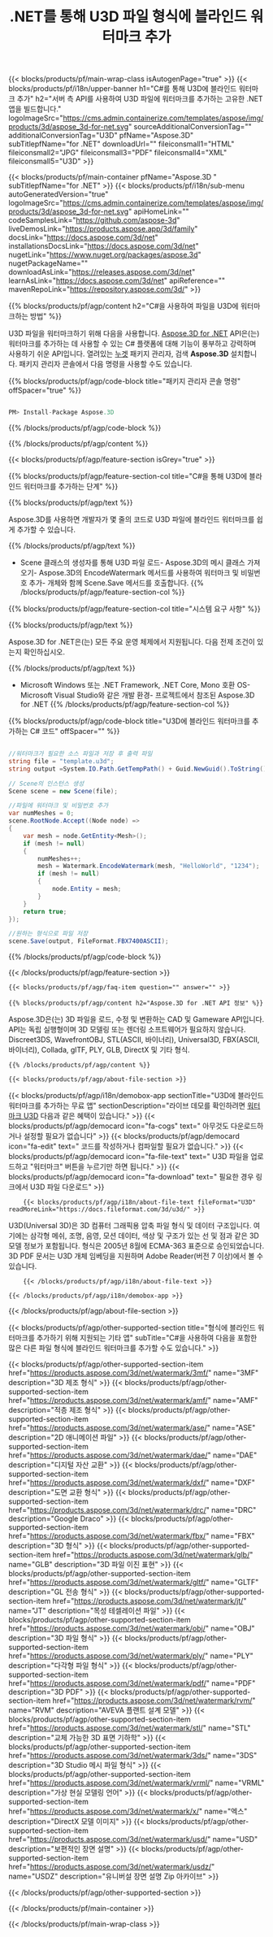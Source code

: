 ﻿---
title: .NET를 통해 U3D 파일 형식에 블라인드 워터마크 추가 
weight: 830
url: /ko/net/watermark/u3d/ 
description: C# 소스 코드는 .NET Framework, .NET Core, Mono의 U3D 문서에 블라인드 워터마크를 로드, 렌더링 및 추가합니다.
---
{{< blocks/products/pf/main-wrap-class isAutogenPage="true" >}}
{{< blocks/products/pf/i18n/upper-banner h1="C#를 통해 U3D에 블라인드 워터마크 추가" h2="서버 측 API를 사용하여 U3D 파일에 워터마크를 추가하는 고유한 .NET 앱을 빌드합니다." logoImageSrc="https://cms.admin.containerize.com/templates/aspose/img/products/3d/aspose_3d-for-net.svg" sourceAdditionalConversionTag="" additionalConversionTag="U3D" pfName="Aspose.3D" subTitlepfName="for .NET" downloadUrl="" fileiconsmall1="HTML" fileiconsmall2="JPG" fileiconsmall3="PDF" fileiconsmall4="XML" fileiconsmall5="U3D" >}}

{{< blocks/products/pf/main-container pfName="Aspose.3D " subTitlepfName="for .NET" >}}
{{< blocks/products/pf/i18n/sub-menu autoGeneratedVersion="true" logoImageSrc="https://cms.admin.containerize.com/templates/aspose/img/products/3d/aspose_3d-for-net.svg" apiHomeLink="" codeSamplesLink="https://github.com/aspose-3d" liveDemosLink="https://products.aspose.app/3d/family" docsLink="https://docs.aspose.com/3d/net" installationsDocsLink="https://docs.aspose.com/3d/net" nugetLink="https://www.nuget.org/packages/aspose.3d" nugetPackageName="" downloadAsLink="https://releases.aspose.com/3d/net" learnAsLink="https://docs.aspose.com/3d/net" apiReference="" mavenRepoLink="https://repository.aspose.com/3d/" >}}

{{% blocks/products/pf/agp/content h2="C#을 사용하여 파일을 U3D에 워터마크하는 방법" %}}

 U3D 파일을 워터마크하기 위해 다음을 사용합니다.
 [Aspose.3D for .NET](https://products.aspose.com/3d/net) 
 API은(는) 워터마크를 추가하는 데 사용할 수 있는 C# 플랫폼에 대해 기능이 풍부하고 강력하며 사용하기 쉬운 API입니다. 열려있는
 [누겟](https://www.nuget.org/packages/aspose.3d) 
 패키지 관리자, 검색
 **Aspose.3D** 
 설치합니다. 패키지 관리자 콘솔에서 다음 명령을 사용할 수도 있습니다.

{{% blocks/products/pf/agp/code-block title="패키지 관리자 콘솔 명령" offSpacer="true" %}}

```cs

PM> Install-Package Aspose.3D


```

{{% /blocks/products/pf/agp/code-block %}}

{{% /blocks/products/pf/agp/content %}}

{{< blocks/products/pf/agp/feature-section isGrey="true" >}}

{{% blocks/products/pf/agp/feature-section-col title="C#을 통해 U3D에 블라인드 워터마크를 추가하는 단계" %}}

{{% blocks/products/pf/agp/text %}}

 Aspose.3D를 사용하면 개발자가 몇 줄의 코드로 U3D 파일에 블라인드 워터마크를 쉽게 추가할 수 있습니다.

{{% /blocks/products/pf/agp/text %}}

- Scene 클래스의 생성자를 통해 U3D 파일 로드- Aspose.3D의 메시 클래스 가져오기- Aspose.3D의 EncodeWatermark 메서드를 사용하여 워터마크 및 비밀번호 추가- 개체와 함께 Scene.Save 메서드를 호출합니다.
{{% /blocks/products/pf/agp/feature-section-col %}}

{{% blocks/products/pf/agp/feature-section-col title="시스템 요구 사항" %}}

{{% blocks/products/pf/agp/text %}}

 Aspose.3D for .NET은(는) 모든 주요 운영 체제에서 지원됩니다. 다음 전제 조건이 있는지 확인하십시오.

{{% /blocks/products/pf/agp/text %}}

- Microsoft Windows 또는 .NET Framework, .NET Core, Mono 호환 OS- Microsoft Visual Studio와 같은 개발 환경- 프로젝트에서 참조된 Aspose.3D for .NET
{{% /blocks/products/pf/agp/feature-section-col %}}

{{% blocks/products/pf/agp/code-block title="U3D에 블라인드 워터마크를 추가하는 C# 코드" offSpacer="" %}}

```cs

//워터마크가 필요한 소스 파일과 저장 후 출력 파일
string file = "template.u3d";
string output =System.IO.Path.GetTempPath() + Guid.NewGuid().ToString() + ".fbx";

// Scene의 인스턴스 생성
Scene scene = new Scene(file);

//파일에 워터마크 및 비밀번호 추가
var numMeshes = 0;
scene.RootNode.Accept((Node node) =>
{
    var mesh = node.GetEntity<Mesh>();
    if (mesh != null)
    {
        numMeshes++;
        mesh = Watermark.EncodeWatermark(mesh, "HelloWorld", "1234");
        if (mesh != null)
        {
            node.Entity = mesh;
        }
    }
    return true;
});

//원하는 형식으로 파일 저장
scene.Save(output, FileFormat.FBX7400ASCII);


```

{{% /blocks/products/pf/agp/code-block %}}

{{< /blocks/products/pf/agp/feature-section >}}

    {{< blocks/products/pf/agp/faq-item question="" answer="" >}}
 

<!-- aboutfile Starts -->

    {{% blocks/products/pf/agp/content h2="Aspose.3D for .NET API 정보" %}}

 Aspose.3D은(는) 3D 파일을 로드, 수정 및 변환하는 CAD 및 Gameware API입니다. API는 독립 실행형이며 3D 모델링 또는 렌더링 소프트웨어가 필요하지 않습니다. Discreet3DS, WavefrontOBJ, STL(ASCII, 바이너리), Universal3D, FBX(ASCII, 바이너리), Collada, glTF, PLY, GLB, DirectX 및 기타 형식. 



    {{% /blocks/products/pf/agp/content %}}

    {{< blocks/products/pf/agp/about-file-section >}}

{{< blocks/products/pf/agp/i18n/demobox-app sectionTitle="U3D에 블라인드 워터마크를 추가하는 무료 앱" sectionDescription="라이브 데모를 확인하려면 [워터마크 U3D](https://products.aspose.app/3d/watermark/u3d) 다음과 같은 혜택이 있습니다." >}}
            {{< blocks/products/pf/agp/democard icon="fa-cogs" text=" 아무것도 다운로드하거나 설정할 필요가 없습니다" >}}
            {{< blocks/products/pf/agp/democard icon="fa-edit" text=" 코드를 작성하거나 컴파일할 필요가 없습니다." >}}
            {{< blocks/products/pf/agp/democard icon="fa-file-text" text=" U3D 파일을 업로드하고 \"워터마크\" 버튼을 누르기만 하면 됩니다." >}}
            {{< blocks/products/pf/agp/democard icon="fa-download" text=" 필요한 경우 링크에서 U3D 파일 다운로드" >}}

        {{< blocks/products/pf/agp/i18n/about-file-text fileFormat="U3D" readMoreLink="https://docs.fileformat.com/3d/u3d/" >}}
U3D(Universal 3D)은 3D 컴퓨터 그래픽용 압축 파일 형식 및 데이터 구조입니다. 여기에는 삼각형 메쉬, 조명, 음영, 모션 데이터, 색상 및 구조가 있는 선 및 점과 같은 3D 모델 정보가 포함됩니다. 형식은 2005년 8월에 ECMA-363 표준으로 승인되었습니다. 3D PDF 문서는 U3D 개체 임베딩을 지원하며 Adobe Reader(버전 7 이상)에서 볼 수 있습니다.

        {{< /blocks/products/pf/agp/i18n/about-file-text >}}

    {{< /blocks/products/pf/agp/i18n/demobox-app >}}

{{< /blocks/products/pf/agp/about-file-section >}}

<!-- aboutfile Ends -->

{{< blocks/products/pf/agp/other-supported-section title="형식에 블라인드 워터마크를 추가하기 위해 지원되는 기타 앱" subTitle="C#을 사용하여 다음을 포함한 많은 다른 파일 형식에 블라인드 워터마크를 추가할 수도 있습니다." >}}

{{< blocks/products/pf/agp/other-supported-section-item href="https://products.aspose.com/3d/net/watermark/3mf/" name="3MF" description="3D 제조 형식" >}}
{{< blocks/products/pf/agp/other-supported-section-item href="https://products.aspose.com/3d/net/watermark/amf/" name="AMF" description="적층 제조 형식" >}}
{{< blocks/products/pf/agp/other-supported-section-item href="https://products.aspose.com/3d/net/watermark/ase/" name="ASE" description="2D 애니메이션 파일" >}}
{{< blocks/products/pf/agp/other-supported-section-item href="https://products.aspose.com/3d/net/watermark/dae/" name="DAE" description="디지털 자산 교환" >}}
{{< blocks/products/pf/agp/other-supported-section-item href="https://products.aspose.com/3d/net/watermark/dxf/" name="DXF" description="도면 교환 형식" >}}
{{< blocks/products/pf/agp/other-supported-section-item href="https://products.aspose.com/3d/net/watermark/drc/" name="DRC" description="Google Draco" >}}
{{< blocks/products/pf/agp/other-supported-section-item href="https://products.aspose.com/3d/net/watermark/fbx/" name="FBX" description="3D 형식" >}}
{{< blocks/products/pf/agp/other-supported-section-item href="https://products.aspose.com/3d/net/watermark/glb/" name="GLB" description="3D 파일 이진 표현" >}}
{{< blocks/products/pf/agp/other-supported-section-item href="https://products.aspose.com/3d/net/watermark/gltf/" name="GLTF" description="GL 전송 형식" >}}
{{< blocks/products/pf/agp/other-supported-section-item href="https://products.aspose.com/3d/net/watermark/jt/" name="JT" description="목성 테셀레이션 파일" >}}
{{< blocks/products/pf/agp/other-supported-section-item href="https://products.aspose.com/3d/net/watermark/obj/" name="OBJ" description="3D 파일 형식" >}}
{{< blocks/products/pf/agp/other-supported-section-item href="https://products.aspose.com/3d/net/watermark/ply/" name="PLY" description="다각형 파일 형식" >}}
{{< blocks/products/pf/agp/other-supported-section-item href="https://products.aspose.com/3d/net/watermark/pdf/" name="PDF" description="3D PDF" >}}
{{< blocks/products/pf/agp/other-supported-section-item href="https://products.aspose.com/3d/net/watermark/rvm/" name="RVM" description="AVEVA 플랜트 설계 모델" >}}
{{< blocks/products/pf/agp/other-supported-section-item href="https://products.aspose.com/3d/net/watermark/stl/" name="STL" description="교체 가능한 3D 표면 기하학" >}}
{{< blocks/products/pf/agp/other-supported-section-item href="https://products.aspose.com/3d/net/watermark/3ds/" name="3DS" description="3D Studio 메시 파일 형식" >}}
{{< blocks/products/pf/agp/other-supported-section-item href="https://products.aspose.com/3d/net/watermark/vrml/" name="VRML" description="가상 현실 모델링 언어" >}}
{{< blocks/products/pf/agp/other-supported-section-item href="https://products.aspose.com/3d/net/watermark/x/" name="엑스" description="DirectX 모델 이미지" >}}
{{< blocks/products/pf/agp/other-supported-section-item href="https://products.aspose.com/3d/net/watermark/usd/" name="USD" description="보편적인 장면 설명" >}}
{{< blocks/products/pf/agp/other-supported-section-item href="https://products.aspose.com/3d/net/watermark/usdz/" name="USDZ" description="유니버설 장면 설명 Zip 아카이브" >}}

{{< /blocks/products/pf/agp/other-supported-section >}}

{{< /blocks/products/pf/main-container >}}
    
{{< /blocks/products/pf/main-wrap-class >}}